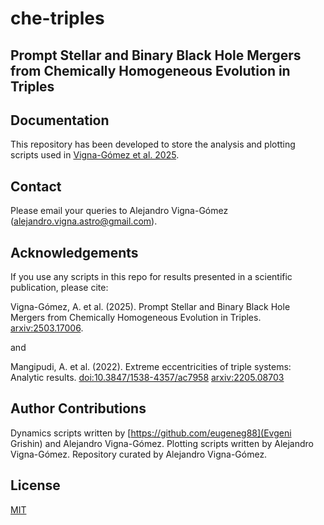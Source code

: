 # che-triples
## Prompt Stellar and Binary Black Hole Mergers from Chemically Homogeneous Evolution in Triples

## Documentation
This repository has been developed to store the analysis and plotting scripts used in [Vigna-Gómez et al. 2025](https://arxiv.org/abs/2503.17006).

## Contact
Please email your queries to Alejandro Vigna-Gómez (alejandro.vigna.astro@gmail.com).

## Acknowledgements
If you use any scripts in this repo for results presented in a scientific publication, please cite:

Vigna-Gómez, A. et al. (2025). Prompt Stellar and Binary Black Hole Mergers from Chemically Homogeneous Evolution in Triples. [arxiv:2503.17006](https://arxiv.org/abs/2503.17006).

and

Mangipudi, A. et al. (2022). Extreme eccentricities of triple systems: Analytic results. [doi:10.3847/1538-4357/ac7958](https://iopscience.iop.org/article/10.3847/1538-4357/ac7958) [arxiv:2205.08703](https://arxiv.org/abs/2205.08703)

## Author Contributions
Dynamics scripts written by [https://github.com/eugeneg88](Evgeni Grishin) and Alejandro Vigna-Gómez.
Plotting scripts written by Alejandro Vigna-Gómez. 
Repository curated by Alejandro Vigna-Gómez. 

## License
[MIT](https://choosealicense.com/licenses/mit/)
